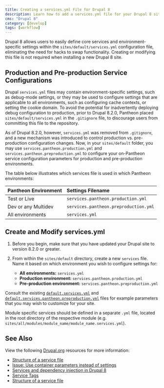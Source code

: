 ```yaml
---
title: Creating a services.yml File for Drupal 8
description: Learn how to add a services.yml file for your Drupal 8 site.
cms: "Drupal 8"
category: [develop]
tags: [workflow]
---
```

Drupal 8 allows users to easily define core services and environment-specific settings within the `sites/default/services.yml` configuration file, eliminating the need for hacks to swap functionality. Creating or modifying this file is not required when installing a new Drupal 8 site.

## Production and Pre-production Service Configurations  

Drupal `services.yml` files may contain environment-specific settings, such as debug-mode settings, or they may be used to configure settings that are applicable to all environments, such as configuring cache contexts, or setting the cookie domain.  To avoid the potential for inadvertently deploying debug configuration to production, prior to Drupal 8.2.0, Pantheon placed `sites/default/services.yml` in the `.gitignore` file, to discourage users from committing this file to the repository.

As of Drupal 8.2.0, however, `services.yml` was removed from `.gitignore`, and a new mechanism was introduced to control production vs. pre-production configuration changes. Now, in your `sites/default` folder, you may use `services.pantheon.production.yml` and `services.pantheon.preproduction.yml` to configure your on-Pantheon service configuration parameters for production and pre-production environments.  

The table below illustrates which services file is used in which Pantheon environments:

| Pantheon Environment | Settings Filename                     |
|:-------------------- |:------------------------------------- |
| Test or Live         | `services.pantheon.production.yml`    |
| Dev or any Multidev  | `services.pantheon.preproduction.yml` |
| All environments     | `services.yml`                        |


## Create and Modify services.yml
1.  Before you begin, make sure that you have updated your Drupal site to version 8.2.0 or greater.
2.  From within the `sites/default` directory, create a new `services` file. Name it based on which environment you wish to configure settings for:

    - **All environments:** `services.yml`
    - **Production environment:** `services.pantheon.production.yml`
    - **Pre-production environment:** `services.pantheon.preproduction.yml`

  Consult the existing [`default.services.yml`](https://github.com/pantheon-systems/drops-8/blob/master/sites/default/default.services.yml) and [`default.services.pantheon.preproduction.yml`](https://github.com/pantheon-systems/drops-8/blob/master/sites/default/default.services.pantheon.preproduction.yml) files for example parameters that you may wish to customize for your site.

<Alert title="Note" type="info">

Module specific services should be defined in a separate `.yml` file, located in the root directory of the respective module (e.g. `sites/all/modules/module_name/module_name.services.yml`).

</Alert>

## See Also

View the following [Drupal.org](https://drupal.org) resources for more information:

- [Structure of a service file](https://www.drupal.org/docs/8/api/services-and-dependency-injection/structure-of-a-service-file)
- [Issue: Use container parameters instead of settings](https://www.drupal.org/node/2251113)
- [Services and dependency injection in Drupal 8](https://www.drupal.org/node/2133171)
- [Service Tags](https://www.drupal.org/node/2239393)
- [Structure of a service file](https://www.drupal.org/node/2194463)
